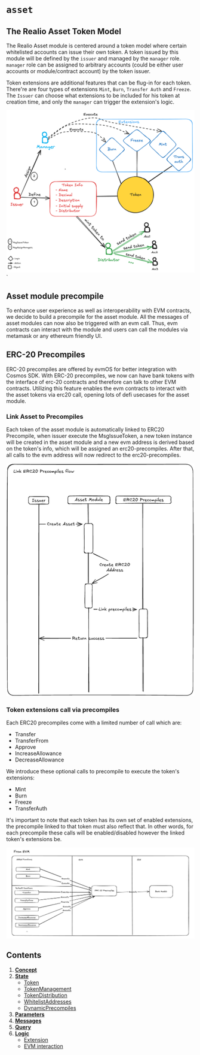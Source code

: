 <!--
order: 0
title: Asset Overview
parent:
  title: "asset"
-->

# `asset`

## The Realio Asset Token Model

The Realio Asset module is centered around a token model where certain whitelisted accounts can issue their own token. A token issued by this module will be defined by the `issuer` and managed by the `manager` role. `manager` role can be assigned to arbitrary accounts (could be either user accounts or module/contract account) by the token issuer.

Token extensions are additional features that can be flug-in for each token. There're are four types of extensions `Mint`, `Burn`, `Transfer Auth` and `Freeze`. The `Issuer` can choose what extensions to be included for his token at creation time, and only the `manager` can trigger the extension's logic.

![asset_module](imgs/asset_module.png)`

## Asset module precompile

To enhance user experience as well as interoperability with EVM contracts, we decide to build a precompile for the asset module. All the messages of asset modules can now also be triggered with an evm call. Thus, evm contracts can interact with the module and users can call the modules via metamask or any ethereum friendly UI.

## ERC-20 Precompiles

ERC-20 precompiles are offered by evmOS for better integration with Cosmos SDK. With ERC-20 precompiles, we now can have bank tokens with the interface of erc-20 contracts and therefore can talk to other EVM contracts. Utilizing this feature enables the evm contracts to interact with the asset tokens via erc20 call, opening lots of defi usecases for the asset module.

### Link Asset to Precompiles

Each token of the asset module is automatically linked to ERC20 Precompile, when issuer execute the MsgIssueToken, a new token instance will be created in the asset module and a new evm address is derived based on the token's info, which will be assigned an erc20-precompiles. After that, all calls to the evm address will now redirect to the erc20-precompiles.

![asset_precompiles](imgs/linking_precompiles.png)

### Token extensions call via precompiles

Each ERC20 precompiles come with a limited number of call which are:

- Transfer
- TransferFrom
- Approve
- IncreaseAllowance
- DecreaseAllowance

We introduce these optional calls to precompile to execute the token's extensions:

- Mint
- Burn
- Freeze
- TransferAuth

It's important to note that each token has its own set of enabled extensions, the precompile linked to that token must also reflect that. In other words, for each precompile these calls will be enabled/disabled however the linked token's extensions be.

![asset_evm](imgs/asset_evm.png)

## Contents

1. **[Concept](01_concepts.md)**
2. **[State](02_state.md)**
   - [Token](02_state.md#token)
   - [TokenManagement](02_state.md#tokenmanagement)
   - [TokenDistribution](02_state.md#tokendistribution)
   - [WhitelistAddresses](02_state.md#whitelistaddresses)
   - [DynamicPrecompiles](02_state.md#dynamicprecompiles)
3. **[Parameters](03_params.md)**
4. **[Messages](04_msgs.md)**
5. **[Query](05_query.md)**
6. **[Logic](06_logic.md)**
   - [Extension](06_logic.md#extension)
   - [EVM interaction](06_logic.md#evm-interaction)

